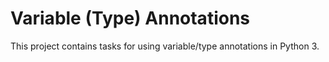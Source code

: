 # Variable (Type) Annotations

This project contains tasks for using variable/type annotations in Python 3.
